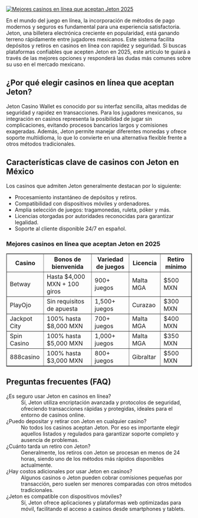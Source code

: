 [![Mejores casinos en línea que aceptan Jeton 2025](https://123-caf.pages.dev/gitsignup.png)](https://vrmoo.ru/Bt82HjjY)

<p>En el mundo del juego en línea, la incorporación de métodos de pago modernos y seguros es fundamental para una experiencia satisfactoria. Jeton, una billetera electrónica creciente en popularidad, está ganando terreno rápidamente entre jugadores mexicanos. Este sistema facilita depósitos y retiros en casinos en línea con rapidez y seguridad. Si buscas plataformas confiables que acepten Jeton en 2025, este artículo te guiará a través de las mejores opciones y responderá las dudas más comunes sobre su uso en el mercado mexicano.</p>  <h2>¿Por qué elegir casinos en línea que aceptan Jeton?</h2> <p>Jeton Casino Wallet es conocido por su interfaz sencilla, altas medidas de seguridad y rapidez en transacciones. Para los jugadores mexicanos, su integración en casinos representa la posibilidad de jugar sin complicaciones, evitando procesos bancarios largos y comisiones exageradas. Además, Jeton permite manejar diferentes monedas y ofrece soporte multiidioma, lo que lo convierte en una alternativa flexible frente a otros métodos tradicionales.</p>  <h2>Características clave de casinos con Jeton en México</h2> <p>Los casinos que admiten Jeton generalmente destacan por lo siguiente:</p> <ul>   <li>Procesamiento instantáneo de depósitos y retiros.</li>   <li>Compatibilidad con dispositivos móviles y ordenadores.</li>   <li>Amplia selección de juegos: tragamonedas, ruleta, póker y más.</li>   <li>Licencias otorgadas por autoridades reconocidas para garantizar legalidad.</li>   <li>Soporte al cliente disponible 24/7 en español.</li> </ul>  <h3>Mejores casinos en línea que aceptan Jeton en 2025</h3> <table border="1" cellpadding="8" cellspacing="0" style="width:100%; border-collapse: collapse;"> <thead> <tr> <th>Casino</th> <th>Bonos de bienvenida</th> <th>Variedad de juegos</th> <th>Licencia</th> <th>Retiro mínimo</th> </tr> </thead> <tbody> <tr> <td>Betway</td> <td>Hasta $4,000 MXN + 100 giros</td> <td>900+ juegos</td> <td>Malta MGA</td> <td>$500 MXN</td> </tr> <tr> <td>PlayOjo</td> <td>Sin requisitos de apuesta</td> <td>1,500+ juegos</td> <td>Curazao</td> <td>$300 MXN</td> </tr> <tr> <td>Jackpot City</td> <td>100% hasta $8,000 MXN</td> <td>700+ juegos</td> <td>Malta MGA</td> <td>$400 MXN</td> </tr> <tr> <td>Spin Casino</td> <td>100% hasta $5,000 MXN</td> <td>1,000+ juegos</td> <td>Malta MGA</td> <td>$350 MXN</td> </tr> <tr> <td>888casino</td> <td>100% hasta $3,000 MXN</td> <td>800+ juegos</td> <td>Gibraltar</td> <td>$500 MXN</td> </tr> </tbody> </table>  <h2>Preguntas frecuentes (FAQ)</h2> <dl>   <dt>¿Es seguro usar Jeton en casinos en línea?</dt>   <dd>Sí, Jeton utiliza encriptación avanzada y protocolos de seguridad, ofreciendo transacciones rápidas y protegidas, ideales para el entorno de casinos online.</dd>    <dt>¿Puedo depositar y retirar con Jeton en cualquier casino?</dt>   <dd>No todos los casinos aceptan Jeton. Por eso es importante elegir aquellos listados y regulados para garantizar soporte completo y ausencia de problemas.</dd>    <dt>¿Cuánto tarda un retiro con Jeton?</dt>   <dd>Generalmente, los retiros con Jeton se procesan en menos de 24 horas, siendo uno de los métodos más rápidos disponibles actualmente.</dd>    <dt>¿Hay costos adicionales por usar Jeton en casinos?</dt>   <dd>Algunos casinos o Jeton pueden cobrar comisiones pequeñas por transacción, pero suelen ser menores comparadas con otros métodos tradicionales.</dd>    <dt>¿Jeton es compatible con dispositivos móviles?</dt>   <dd>Sí, Jeton ofrece aplicaciones y plataformas web optimizadas para móvil, facilitando el acceso a casinos desde smartphones y tablets.</dd> </dl>